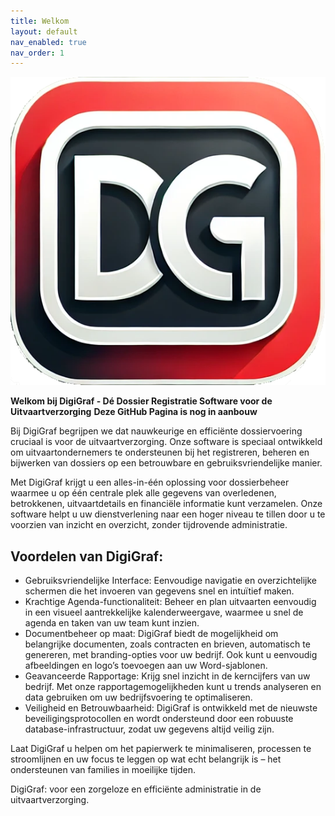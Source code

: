 ```yaml
---
title: Welkom
layout: default
nav_enabled: true
nav_order: 1
---
```


![Screenshot of the application](./logo.png)

**Welkom bij DigiGraf - Dé Dossier Registratie Software voor de Uitvaartverzorging**
**Deze GitHub Pagina is nog in aanbouw**

Bij DigiGraf begrijpen we dat nauwkeurige en efficiënte dossiervoering cruciaal is voor de uitvaartverzorging. Onze software is speciaal ontwikkeld om uitvaartondernemers te ondersteunen bij het registreren, beheren en bijwerken van dossiers op een betrouwbare en gebruiksvriendelijke manier.

Met DigiGraf krijgt u een alles-in-één oplossing voor dossierbeheer waarmee u op één centrale plek alle gegevens van overledenen, betrokkenen, uitvaartdetails en financiële informatie kunt verzamelen. Onze software helpt u uw dienstverlening naar een hoger niveau te tillen door u te voorzien van inzicht en overzicht, zonder tijdrovende administratie.

## Voordelen van DigiGraf:
- Gebruiksvriendelijke Interface: Eenvoudige navigatie en overzichtelijke schermen die het invoeren van gegevens snel en intuïtief maken.
- Krachtige Agenda-functionaliteit: Beheer en plan uitvaarten eenvoudig in een visueel aantrekkelijke kalenderweergave, waarmee u snel de agenda en taken van uw team kunt inzien.
- Documentbeheer op maat: DigiGraf biedt de mogelijkheid om belangrijke documenten, zoals contracten en brieven, automatisch te genereren, met branding-opties voor uw bedrijf. Ook kunt u eenvoudig afbeeldingen en logo’s toevoegen aan uw Word-sjablonen.
- Geavanceerde Rapportage: Krijg snel inzicht in de kerncijfers van uw bedrijf. Met onze rapportagemogelijkheden kunt u trends analyseren en data gebruiken om uw bedrijfsvoering te optimaliseren.
- Veiligheid en Betrouwbaarheid: DigiGraf is ontwikkeld met de nieuwste beveiligingsprotocollen en wordt ondersteund door een robuuste database-infrastructuur, zodat uw gegevens altijd veilig zijn.

Laat DigiGraf u helpen om het papierwerk te minimaliseren, processen te stroomlijnen en uw focus te leggen op wat echt belangrijk is – het ondersteunen van families in moeilijke tijden.

DigiGraf: voor een zorgeloze en efficiënte administratie in de uitvaartverzorging.
